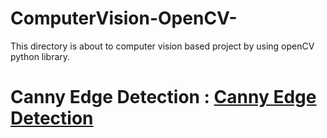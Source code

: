 # ComputerVision-OpenCV-
This directory is about to computer vision based project by using openCV python library.
# Canny Edge Detection : [Canny Edge Detection](https://github.com/Talha1818/ComputerVision-OpenCV-/blob/main/CannyEDGE_DETECTION.py)

